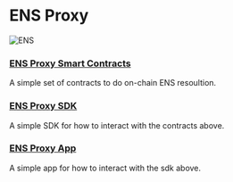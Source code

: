 # ENS Proxy

![ENS](https://forkast.news/wp-content/uploads/2021/12/ethereum-name-service-ens-logo-vector-1.png)

### [ENS Proxy Smart Contracts](https://github.com/oceja/ens-proxy/tree/master/packages/ens-proxy-sc)

A simple set of contracts to do on-chain ENS resoultion.

### [ENS Proxy SDK](https://github.com/oceja/ens-proxy/tree/master/packages/ens-proxy-sdk)

A simple SDK for how to interact with the contracts above.

### [ENS Proxy App](https://github.com/oceja/ens-proxy/tree/master/packages/ens-proxy-app)

A simple app for how to interact with the sdk above.
